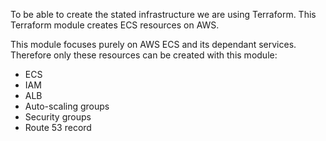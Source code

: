To be able to create the stated infrastructure we are using Terraform.
This Terraform module creates ECS resources on AWS.

This module focuses purely on AWS ECS and its dependant services. Therefore only these resources can be created with this module:

- ECS
- IAM
- ALB
- Auto-scaling groups
- Security groups
- Route 53 record
